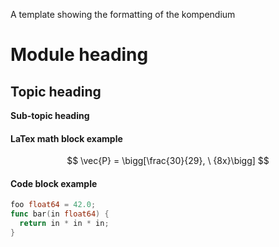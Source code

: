 
A template showing the formatting of the kompendium

# Module heading

## Topic heading

**Sub-topic heading**



#### LaTex math block example

$$
\vec{P} = \bigg[\frac{30}{29}, \ {8x}\bigg]
$$

#### Code block example

```go
foo float64 = 42.0;
func bar(in float64) {
  return in * in * in;
}
```

